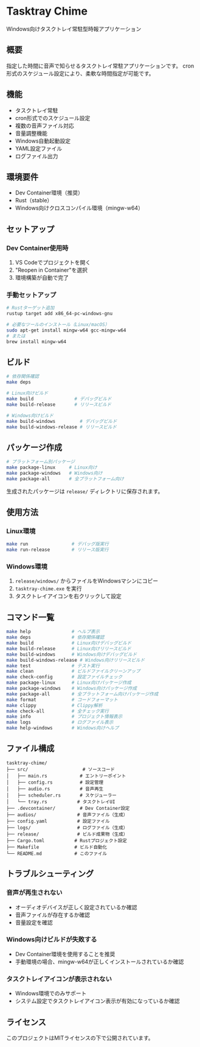 # Tasktray Chime

Windows向けタスクトレイ常駐型時報アプリケーション

## 概要

指定した時間に音声で知らせるタスクトレイ常駐アプリケーションです。
cron形式のスケジュール設定により、柔軟な時間指定が可能です。

## 機能

- タスクトレイ常駐
- cron形式でのスケジュール設定
- 複数の音声ファイル対応
- 音量調整機能
- Windows自動起動設定
- YAML設定ファイル
- ログファイル出力

## 環境要件

- Dev Container環境（推奨）
- Rust（stable）
- Windows向けクロスコンパイル環境（mingw-w64）

## セットアップ

### Dev Container使用時

1. VS Codeでプロジェクトを開く
2. "Reopen in Container"を選択
3. 環境構築が自動で完了

### 手動セットアップ

```bash
# Rustターゲット追加
rustup target add x86_64-pc-windows-gnu

# 必要なツールのインストール（Linux/macOS）
sudo apt-get install mingw-w64 gcc-mingw-w64
# または
brew install mingw-w64
```

## ビルド

```bash
# 依存関係確認
make deps

# Linux向けビルド
make build               # デバッグビルド
make build-release       # リリースビルド

# Windows向けビルド
make build-windows         # デバッグビルド
make build-windows-release # リリースビルド
```

## パッケージ作成

```bash
# プラットフォーム別パッケージ
make package-linux     # Linux向け
make package-windows   # Windows向け
make package-all       # 全プラットフォーム向け
```

生成されたパッケージは `release/` ディレクトリに保存されます。

## 使用方法

### Linux環境

```bash
make run                # デバッグ版実行
make run-release        # リリース版実行
```

### Windows環境

1. `release/windows/` からファイルをWindowsマシンにコピー
2. `tasktray-chime.exe` を実行
3. タスクトレイアイコンを右クリックして設定

## コマンド一覧

```bash
make help               # ヘルプ表示
make deps               # 依存関係確認
make build              # Linux向けデバッグビルド
make build-release      # Linux向けリリースビルド
make build-windows      # Windows向けデバッグビルド
make build-windows-release # Windows向けリリースビルド
make test               # テスト実行
make clean              # ビルドファイルクリーンアップ
make check-config       # 設定ファイルチェック
make package-linux      # Linux向けパッケージ作成
make package-windows    # Windows向けパッケージ作成
make package-all        # 全プラットフォーム向けパッケージ作成
make format             # コードフォーマット
make clippy             # Clippy解析
make check-all          # 全チェック実行
make info               # プロジェクト情報表示
make logs               # ログファイル表示
make help-windows       # Windows向けヘルプ
```

## ファイル構成

```
tasktray-chime/
├── src/                    # ソースコード
│   ├── main.rs            # エントリーポイント
│   ├── config.rs          # 設定管理
│   ├── audio.rs           # 音声再生
│   ├── scheduler.rs       # スケジューラー
│   └── tray.rs           # タスクトレイUI
├── .devcontainer/         # Dev Container設定
├── audios/               # 音声ファイル（生成）
├── config.yaml           # 設定ファイル
├── logs/                 # ログファイル（生成）
├── release/              # ビルド成果物（生成）
├── Cargo.toml           # Rustプロジェクト設定
├── Makefile             # ビルド自動化
└── README.md            # このファイル
```

## トラブルシューティング

### 音声が再生されない

- オーディオデバイスが正しく設定されているか確認
- 音声ファイルが存在するか確認
- 音量設定を確認

### Windows向けビルドが失敗する

- Dev Container環境を使用することを推奨
- 手動環境の場合、mingw-w64が正しくインストールされているか確認

### タスクトレイアイコンが表示されない

- Windows環境でのみサポート
- システム設定でタスクトレイアイコン表示が有効になっているか確認

## ライセンス

このプロジェクトはMITライセンスの下で公開されています。